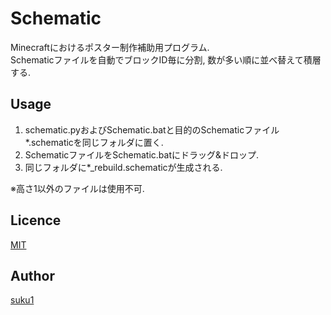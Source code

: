 # Schematic
Minecraftにおけるポスター制作補助用プログラム.  
Schematicファイルを自動でブロックID毎に分割, 数が多い順に並べ替えて積層する. 

## Usage
1. schematic.pyおよびSchematic.batと目的のSchematicファイル*.schematicを同じフォルダに置く.  
2. SchematicファイルをSchematic.batにドラッグ&ドロップ. 
3. 同じフォルダに*_rebuild.schematicが生成される. 
  
※高さ1以外のファイルは使用不可. 

## Licence

[MIT](https://github.com/tcnksm/tool/blob/master/LICENCE)

## Author

[suku1](https://github.com/suku1)

